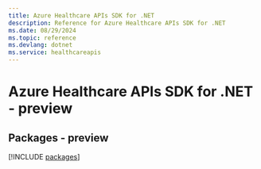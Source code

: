 ```yaml
---
title: Azure Healthcare APIs SDK for .NET
description: Reference for Azure Healthcare APIs SDK for .NET
ms.date: 08/29/2024
ms.topic: reference
ms.devlang: dotnet
ms.service: healthcareapis
---
```

# Azure Healthcare APIs SDK for .NET - preview
## Packages - preview
[!INCLUDE [packages](healthcare-apis-index.md)]